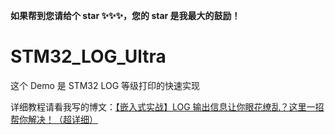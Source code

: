 **如果帮到您请给个 star ✨✨✨，您的 star 是我最大的鼓励！**



# STM32_LOG_Ultra

这个 Demo 是 STM32 LOG 等级打印的快速实现



详细教程请看我写的博文：[【嵌入式实战】LOG 输出信息让你眼花缭乱？这里一招帮你解决！（超详细）](https://blog.csdn.net/hxj0323/article/details/108325157)

